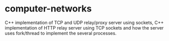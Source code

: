 # computer-networks
C++ implementation of TCP and UDP relay/proxy server using sockets, C++ implementation of HTTP relay server using TCP sockets and how the server uses fork/thread to implement the several processes.
